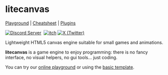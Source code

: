 # litecanvas

[Playground](https://litecanvas.github.io) | [Cheatsheet](https://litecanvas.github.io/about.html) | [Plugins](https://www.npmjs.com/search?q=keywords:litecanvas)

[![Discord Server](https://github.com/user-attachments/assets/be659973-ccfb-4b06-85f6-df86f3614bbd)](https://discord.com/invite/r2c3rGsvH3)&nbsp;
[![itch](https://github.com/user-attachments/assets/eee04589-8762-49f4-a8cf-d3f524d19fce)](https://bills.itch.io/litecanvas)
[![X (Twitter)](https://github.com/user-attachments/assets/574a6729-0b7a-4742-8226-e48a6fa31cfd)](https://x.com/litecanvasjs)&nbsp;

Lightweight HTML5 canvas engine suitable for small games and animations.

**litecanvas** is a game engine to enjoy programming: there is no fancy interface, no visual helpers, no gui tools... just coding.

You can try our [online playground](https://litecanvas.github.io) or using the [basic template](https://github.com/litecanvas/template).

